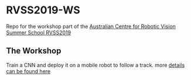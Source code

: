# RVSS2019-WS
Repo for the workshop part of the [Australian Centre for Robotic Vision Summer School RVSS2019](https://www.roboticvision.org/rvss2019)

## The Workshop
Train a CNN and deploy it on a mobile robot to follow a track. 
more [details can be found here](https://sites.google.com/view/rvss2019ws/overview)
